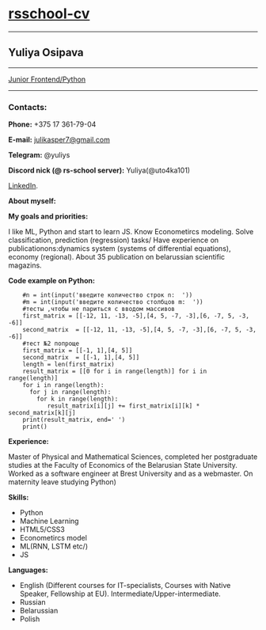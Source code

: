 # [rsschool-cv](https://docs.rs.school/#/rs-app-tasks)
***
## Yuliya Osipava
***
[Junior Frontend/Python](https://pages.github.com/)

---
### Contacts:

**Phone:** +375 17 361-79-04

**E-mail:** julikasper7@gmail.com

**Telegram:** @yuliys

**Discord nick (@ rs-school server):** Yuliya(@uto4ka101) 

[LinkedIn](https://pages.github.com/).

**About myself:**


**My goals and priorities:**

I like ML, Python and start to learn JS.
Know Econometircs modeling. Solve classification, prediction (regression) tasks/
Have experience on publicationons:dynamics system (systems of differential equations), economy (regional). About 35 publication on belarussian scientific magazins.

**Code example on Python:**
```
    #n = int(input('введите количество строк n:  '))
    #m = int(input('введите количество столбцов m:  '))
    #тесты ,чтобы не париться с вводом массивов
    first_matrix = [[-12, 11, -13, -5],[4, 5, -7, -3],[6, -7, 5, -3, -6]]
    second_matrix  = [[-12, 11, -13, -5],[4, 5, -7, -3],[6, -7, 5, -3, -6]]
    #тест №2 попроще
    first_matrix = [[-1, 1],[4, 5]]
    second_matrix  = [[-1, 1],[4, 5]]
    length = len(first_matrix)
    result_matrix = [[0 for i in range(length)] for i in range(length)]
    for i in range(length):
      for j in range(length):
        for k in range(length):
           result_matrix[i][j] += first_matrix[i][k] * second_matrix[k][j]
    print(result_matrix, end=' ')
    print()
```

**Experience:**

Master of Physical and Mathematical Sciences, completed her postgraduate studies at the Faculty of Economics of the Belarusian State University.
Worked as a software engineer at Brest University and as a webmaster.
On maternity leave studying Python)

**Skills:**
- Python
- Machine Learning
- HTML5/CSS3
- Econometircs model
- ML(RNN, LSTM etc/)
- JS

**Languages:**
- English (Different courses for IT-specialists, Courses with Native Speaker, Fellowship at EU). Intermediate/Upper-intermediate.
- Russian
- Belarussian
- Polish
